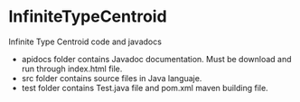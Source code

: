 # InfiniteTypeCentroid
Infinite Type Centroid code and javadocs
* apidocs folder contains Javadoc documentation. Must be download and run through index.html file.
* src folder contains source files in Java languaje.
* test folder contains Test.java file and pom.xml maven building file.
